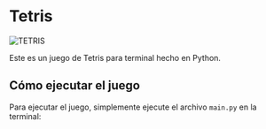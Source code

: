 # Tetris

![TETRIS](public/tetris.gif)

Este es un juego de Tetris para terminal hecho en Python.

## Cómo ejecutar el juego

Para ejecutar el juego, simplemente ejecute el archivo `main.py` en la terminal:
